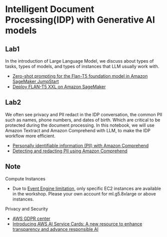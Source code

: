 # Intelligent Document Processing(IDP) with Generative AI models

## Lab1
In the introduction of Large Language Model, we discuss about types of tasks, types of models, and types of instances that LLM usually work with.

- [Zero-shot prompting for the Flan-T5 foundation model in Amazon SageMaker JumpStart](https://aws.amazon.com/blogs/machine-learning/zero-shot-prompting-for-the-flan-t5-foundation-model-in-amazon-sagemaker-jumpstart/)
- [Deploy FLAN-T5 XXL on Amazon SageMaker](https://www.philschmid.de/deploy-flan-t5-sagemaker)

## Lab2

We often see privacy and PII redact in the IDP conversation, the common PII such as names, phone numbers, and dates of birth. Which are critical to be protected during the document processing. In this notebook, we will use Amazon Textract and Amazon Comprehend with LLM, to make the IDP workflow more efficient.

- [Personally identifiable information (PII) with Amazon Comprehend](https://docs.aws.amazon.com/comprehend/latest/dg/pii.html)
- [Detecting and redacting PII using Amazon Comprehend](https://aws.amazon.com/blogs/machine-learning/detecting-and-redacting-pii-using-amazon-comprehend/)



## Note

Compute Instances

- Due to [Event Engine limitation](https://catalog.workshops.aws/docs/en-US/detailed-documentation/supported-aws-services/sagemaker-service-limits), only specific EC2 instances are available in the workshop. Please your own account for ml.g5.8xlarge or above instances.

Privacy and Security

- [AWS GDPR center](https://aws.amazon.com/compliance/gdpr-center/)
- [Introducing AWS AI Service Cards: A new resource to enhance transparency and advance responsible AI](https://aws.amazon.com/blogs/machine-learning/introducing-aws-ai-service-cards-a-new-resource-to-enhance-transparency-and-advance-responsible-ai/)